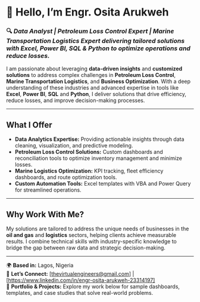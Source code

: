 # 👋 Hello, I’m Engr. Osita Arukweh  
### 🔍 *Data Analyst | Petroleum Loss Control Expert | Marine Transportation Logistics Expert delivering tailored solutions with Excel, Power BI, SQL & Python to optimize operations and reduce losses.*  

I am passionate about leveraging **data-driven insights** and **customized solutions** to address complex challenges in **Petroleum Loss Control**, **Marine Transportation Logistics**, and **Business Optimization**. With a deep understanding of these industries and advanced expertise in tools like **Excel**, **Power BI**, **SQL** and **Python**, I deliver solutions that drive efficiency, reduce losses, and improve decision-making processes.

---

## **What I Offer**  
- **Data Analytics Expertise:** Providing actionable insights through data cleaning, visualization, and predictive modeling.  
- **Petroleum Loss Control Solutions:** Custom dashboards and reconciliation tools to optimize inventory management and minimize losses.  
- **Marine Logistics Optimization:** KPI tracking, fleet efficiency dashboards, and route optimization tools.  
- **Custom Automation Tools:** Excel templates with VBA and Power Query for streamlined operations.

---

## **Why Work With Me?**  
My solutions are tailored to address the unique needs of businesses in the **oil and gas** and **logistics** sectors, helping clients achieve measurable results. I combine technical skills with industry-specific knowledge to bridge the gap between raw data and strategic decision-making.

---

🌍 **Based in:** Lagos, Nigeria  
📩 **Let’s Connect:** [thevirtualengineers@gmail.com] | [https://www.linkedin.com/in/engr-osita-arukweh-23314197]  
📁 **Portfolio & Projects:** Explore my work below for sample dashboards, templates, and case studies that solve real-world problems.

